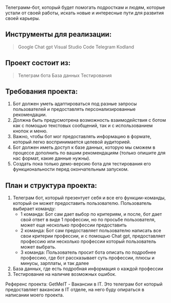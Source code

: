 Телеграмм-бот, который будет помогать подросткам и людям, которые устали от своей работы, искать новые и интересные пути для развития своей карьеры.

## Инструменты для реализации:
> Google
> Chat gpt
> Visual Studio Code
> Telegram
> Kodland

## Проект состоит из:
> Телеграм бота
> База данных
> Тестирования

## Требования проекта:
1. Бот должен уметь адаптироваться под разные запросы пользователей и предоставлять персонализированные рекомендации.   
2. Должна быть предусмотрена возможность взаимодействия с ботом как с помощью текстовых сообщений, так и с использованием кнопок и меню.  
3. Важно, чтобы бот мог предоставлять информацию в формате, который легко воспринимается целевой аудиторией.
4. Бот должен иметь доступ к базе данных, которую мы сможем в процессе дополнить по вашим рекомендациям (только опишите для нас формат, какие данные нужны).
5. Создать пока только демо-версию бота для тестирования его функциональности перед окончательным запуском.

## План и структура проекта:
1. Телеграм бот, который презентует себя и все его функции-команды, который он может предоставить пользователю. Пользователь выбирает команду:
   - 1 команда: Бот сам дает выбор по критериям, и после, бот дает свой ответ в виде 1 профессии, но по просьбе пользователя, может еще несколько профессии предоставить
   - 2 команда: Бот сам предоставляет пользователю написать все свои критерии профессии, и с помощью Chat gpt, предоставляет профессию или несколько профессии который пользователь может выбрать.
   - 3 команда: Пользователь просит бота описать по подробнее профессию, где бот рассказывает суть профессии, плюсы и минусы, зарплаты, и так далее
2. База данных, где есть подробная информация о каждой профессии
3. Тестирование на наличие возможных ошибок.

Референс проекта: GetMeIT - Вакансии в IT. Это телеграм бот который предоставляет вакансии в IT отделе, на него буду опираться в написании моего проекта.


